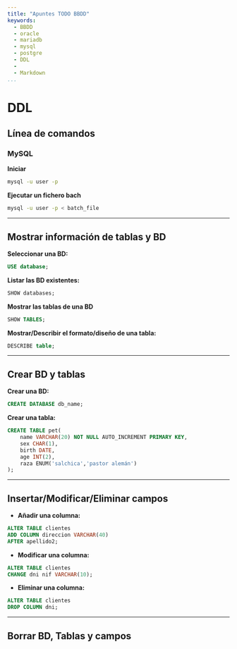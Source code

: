 ```yaml
---
title: "Apuntes TODO BBDD"
keywords:
  - BBDD
  - oracle
  - mariadb
  - mysql
  - postgre
  - DDL
  - 
  - Markdown
...
```


# DDL
<!-- AQUI SE DISEÑAN LAS BBDD -->
## Línea de comandos
### MySQL
**Iniciar**
```bash
mysql -u user -p
```
**Ejecutar un fichero bach**
```bash
mysql -u user -p < batch_file
```
---
## Mostrar información de tablas y BD
**Seleccionar una BD:**
```sql
USE database;
```
**Listar las BD existentes:**
```sql
SHOW databases;
```
**Mostrar las tablas de una BD**
```sql
SHOW TABLES;
```
**Mostrar/Describir el formato/diseño de una tabla:**
```sql
DESCRIBE table;
```
---
## Crear BD y tablas
**Crear una BD:**
```sql
CREATE DATABASE db_name;
```
**Crear una tabla:**
```sql
CREATE TABLE pet(
    name VARCHAR(20) NOT NULL AUTO_INCREMENT PRIMARY KEY,
    sex CHAR(1),
    birth DATE,
    age INT(2),
    raza ENUM('salchica','pastor alemán')
);
```
---
## Insertar/Modificar/Eliminar campos
* **Añadir una columna:**
```sql
ALTER TABLE clientes
ADD COLUMN direccion VARCHAR(40)
AFTER apellido2;
```
* **Modificar una columna:**
```sql
ALTER TABLE clientes
CHANGE dni nif VARCHAR(10);
```
* **Eliminar una columna:**
```sql
ALTER TABLE clientes
DROP COLUMN dni;
```
---
## Borrar BD, Tablas y campos